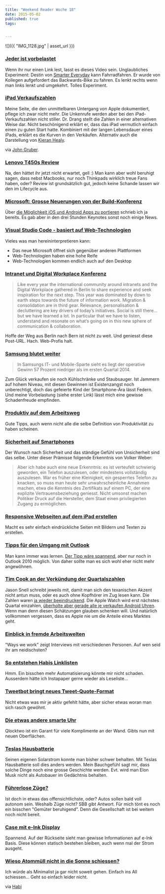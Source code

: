 ```yaml
---
title: "Weekend Reader Woche 18"
date: 2015-05-02
published: true
tags: 


---
```

![]({{ "IMG_1128.jpg" | asset_url }})

### [Jeder ist vorbelastet](https://www.youtube.com/watch?v=MFzDaBzBlL0)

Wenn ihr nur einen Link lest, lasst es dieses Video sein. Unglaubliches Experiment: Destin von [Smarter Everyday](https://www.youtube.com/user/destinws2) kann Fahrradfahren. Er wurde von Kollegen aufgefordert das Backwards-Bike zu fahren. Es lenkt rechts wenn man links lenkt und umgekehrt. Tolles Experiment.

### [iPad Verkaufszahlen](http://leancrew.com/all-this/2015/04/moving-averages-and-the-ipad/)

Meine Seite, die den unmittelbaren Untergang von Apple dokumentiert, pflege ich zwar nicht mehr. Die Unkenrufe werden aber bei den iPad-Verkaufszahlen nicht stiller. Dr. Drang stellt die Zahlen in einer alternativen Weise dar. Nicht beschönigend erklärt er, dass das iPad vermutlich einfach einen zu guten Start hatte. Kombiniert mit der langen Lebensdauer eines iPads, erklärt es die Kurven in den Verkäufen. Alternativ auch die Darstellung von [Kieran Healy](http://kieranhealy.org/blog/archives/2015/04/28/apple-sales-trends). 

via [John Gruber](http://daringfireball.net).

### [Lenovo T450s Review](http://arstechnica.com/gadgets/2015/04/29/the-business-ultrabook-lenovo-t450s-reviewed/)

Na, den hättet ihr jetzt nicht erwartet, gell :) Man kann aber wohl beruhigt sagen, dass nebst Macbooks, nur noch Thinkpads wirklich treue Fans haben, oder?
Review ist grundsätzlich gut, jedoch keine Schande lassen wir den im Lifecycle aus. 

### [Microsoft: Grosse Neuerungen von der Build-Konferenz](http://stadt-bremerhaven.de/microsoft-build-android-apps/)

Über [die Möglichkeit iOS und Android Apps zu portieren](http://www.fime.ch/article/microsoft-build.html) schrieb ich ja bereits. Es gab aber in den drei Stunden Keynotes sonst noch einige News. 

### [Visual Studio Code - basiert auf Web-Technologien](http://arstechnica.com/information-technology/2015/04/29/microsofts-new-code-editor-is-built-on-googles-chromium/)

Vieles was man hereininterpretieren kann: 
- Das neue Microsoft öffnet sich gegenüber anderen Plattformen
- Web-Technologien haben eine hohe Reife
- Web-Technologien kommen endlich auch auf den Desktop


### [Intranet und Digital Workplace Konferenz](https://desireit.wordpress.com/2015/04/30/we-did-it-again-intranet-reloaded-2015-2-days-full-of-inspiration-exchange-insight-intreleu-digitalworkplace-intranet/)

>Like every year the international community around intranets and the Digital Workplace gathered in Berlin to share experience and seek inspiration for the next step. This year was dominated by down to earth steps towards the future of information work. Migration & consolidation are in third gear. Relevance, personalisation & decluttering are key drivers of today’s initiatives. Social is still there…but we have learned a lot. In particular that we have to listen, understand and resonate on what’s going on in this new sphere of communication & collaboration.

Hoffe der Weg aus Berlin nach Bern ist nicht zu weit. Und geniesst diese Post-URL. Hach. Web-Profis halt. 

### [Samsung blutet weiter](http://stadt-bremerhaven.de/samsung-q1-smartphones-umsatz/)

> In Samsungs IT- und Mobile-Sparte sieht es liegt der operative Gewinn 57 Prozent niedriger als im ersten Quartal 2014.

Zum Glück verkaufen sie noch Kühlschränke und Staubsauger. Ist Jammern auf hohem Niveau, mit diesen Gewinnen ist Existenzangst noch unberechtigt, doch das gefeierte Kind der Smartphone-Ära lässt Federn. Und meine Vorbelastung (siehe erster Link) lässt mich eine gewisse Schadenfreude empfinden. 

### [Produktiv auf dem Arbeitsweg](http://www.toolblog.de/2015/04/produktiv-auf-dem-weg-zur-arbeit/)

Gute Tipps, auch wenn nicht alle die selbe Definition von Produktivität zu haben scheinen. 

### [Sicherheit auf Smartphones](http://vowe.net/archives/014984.html)

Der Wunsch nach Sicherheit und das ständige Gefühl von Unsicherheit sind das selbe. Unter dieser Prämisse folgende Erkenntnis von Volker Weber:

>Aber ich habe auch eine neue Erkenntnis: es ist verteufelt schwierig geworden, ein Telefon auszulesen, oder mindestens vollständig auszulesen. War es früher eine Kleinigkeit, ein gesperrtes Telefon zu knacken, so muss man heute sehr unwahrscheinliche Annahmen machen, etwa die Kenntnis des Zertifikats auf einem PC, der eine explizite Vertrauensbeziehung geniesst. Nicht umsonst machen Politiker Druck auf die Hersteller, dem Staat einen privilegierten Zugang zu ermöglichen.

### [Responsive Webseiten auf dem iPad erstellen](http://www.macstories.net/reviews/adobe-slate-review/)

Macht es sehr einfach eindrückliche Seiten mit Bildern und Texten zu erstellen. 

### [Tipps für den Umgang mit Outlook](http://lifehacker.com/12-tips-and-tricks-to-work-faster-in-microsoft-outlook-1540483009)

Man kann immer was lernen. [Der Tipp wäre spannend](http://www.itworld.com/article/2714516/consumerization/use-outlook-as-an-automatic-time-tracking-tool.html), aber nur noch in Outlook 2010 möglich. Von daher sollte man es sich wohl eher nicht mehr angewöhnen. 

### [Tim Cook an der Verkündung der Quartalszahlen](http://sixcolors.com/post/2015/04/this-is-tim-apples-ceo-in-his-own-words/)

Jason Snell schreibt jeweils mit, damit man sich den texanischen Akzent nicht antun muss, oder es auch ohne Kopfhörer im Zug lesen kann. Die Zahlen waren [ja wieder beeindruckend](http://qz.com/392202/were-live-charting-apples-second-quarter-2015-earnings/). Die Apple Watch wird erst nächstes Quartal einzahlen, [überholte aber gerade alle je verkaufen Android Uhren](http://www.cultofandroid.com/73126/in-just-24-hours-apple-watch-outsold-all-android-wear-devices-ever/). Wenn man denn diesen Schätzungen glauben schenken will. Und natürlich vollkommen vergessen, dass es Apple nie um die Anteile eines Marktes geht. 

### [Einblick in fremde Arbeitswelten](http://t3n.de/news/ways-work-website-arbeitswelt-607054/)

"Ways we work" zeigt Interviews mit verschiedenen Personen. Auf wen seid ihr am neidischsten?

### [So entstehen Habis Linklisten](http://habi.gna.ch/2015/05/02/so-entstehen-meine-recommended-readings/)

Hmm. Ein bisschen mehr Automatisierung könnte mir nicht schaden. Ausserdem hätte ich Instapaper gerne wieder als Leseliste...

### [Tweetbot bringt neues Tweet-Quote-Format](http://www.ifrick.ch/2015/05/tweetbot-update-bringt-das-neue-quote-tweet-format/)

Nicht etwas was mir je aktiv gefehlt hätte, aber sicher etwas woran man sich rasch gewöhnt. 

### [Die etwas andere smarte Uhr](http://www.uhrsachen.ch/tickdifferent/?p=1365)

Qlocktwo ist ein Garant für viele Komplimente an der Wand. Gibts nun mit neuen Oberflächen. 

### [Teslas Hausbatterie](http://www.technikblog.ch/2015/05/tesla-powerwall-energiespeicher-fuer-zuhause/)

Seinen eigenen Solarstrom konnte man bisher schwer behalten. Mit Teslas Hausbatterie soll dies anders werden. Mein Bauchgefühl sagt mir, dass solche Dinge noch eine grosse Geschichte werden. Evt. wird man Elon Musk nicht als Autobauer im Gedächtnis behalten. 

### [Führerlose Züge?](http://blog.sbb.ch/fuehrerlose-zuege/2015/04/22/)

Ist doch in etwas das offensichtlichste, oder? Autos sollen bald voll autonom sein. Weshalb Züge nicht? SBB gibt Antwort. Für mich tönt es noch ein bisschen "Gemüter beruhigend". Denn die Gesellschaft ist bei weitem noch nicht bereit. 

### [Case mit e-Ink Display](http://readwrite.com/2015/04/22/popslate-iphone-6-case-second-display-e-ink)

Spannend. Auf der Rückseite sieht man gewisse Informationen auf e-Ink Basis. Diese können statisch bestehen bleiben, auch wenn mal der Strom ausgeht. 

### [Wieso Atommüll nicht in die Sonne schiessen?](http://www.csicop.org/sb/show/shooting_for_the_sun/)

Ich würde als Minimalist ja gar nicht soweit gehen. Einfach ins All schiessen... Geht so einfach leider nicht. 

via [Habi](http://habi.gna.ch/2015/04/01/recommended-readings-1-april-2015/)